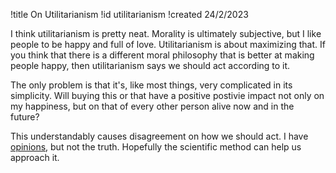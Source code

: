 !title On Utilitarianism
!id utilitarianism
!created 24/2/2023

I think utilitarianism is pretty neat. Morality is ultimately subjective, but I like people to be happy and full of love. Utilitarianism is about maximizing that. If you think that there is a different moral philosophy that is better at making people happy, then utilitarianism says we should act according to it.

The only problem is that it's, like most things, very complicated in its simplicity. Will buying this or that have a positive postivie impact not only on my happiness, but on that of every other person alive now and in the future?

This understandably causes disagreement on how we should act. I have <a href="#taoism">opinions</a>, but not the truth. Hopefully the scientific method can help us approach it.